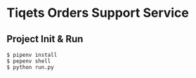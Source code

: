 # Tiqets Orders Support Service

## Project Init & Run

    $ pipenv install
    $ pepenv shell
    $ python run.py

